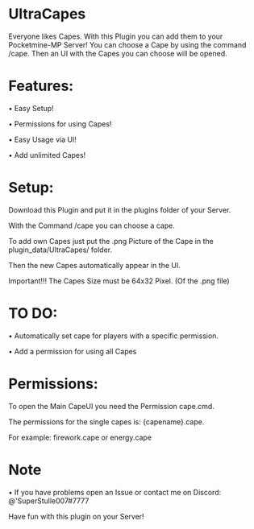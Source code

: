 # UltraCapes
Everyone likes Capes. With this Plugin you can add them to your Pocketmine-MP Server! 
You can choose a Cape by using the command /cape. Then an UI with the Capes you can choose will be opened.


# Features:

• Easy Setup!
   
• Permissions for using Capes!
   
• Easy Usage via UI!
  
• Add unlimited Capes!


# Setup:

Download this Plugin and put it in the plugins folder of your Server.

With the Command /cape you can choose a cape.

To add own Capes just put the .png Picture of the Cape in the plugin_data/UltraCapes/ folder. 

Then the new Capes automatically appear in the UI.

Important!!! The Capes Size must be 64x32 Pixel. (Of the .png file)

# TO DO:

• Automatically set cape for players with a specific permission.

• Add a permission for using all Capes

# Permissions:

To open the Main CapeUI you need the Permission cape.cmd.

The permissions for the single capes is: {capename}.cape.

For example: firework.cape or energy.cape


# Note


• If you have problems open an Issue or contact me on Discord:
  @'SuperStulle007#7777

Have fun with this plugin on your Server!
 
